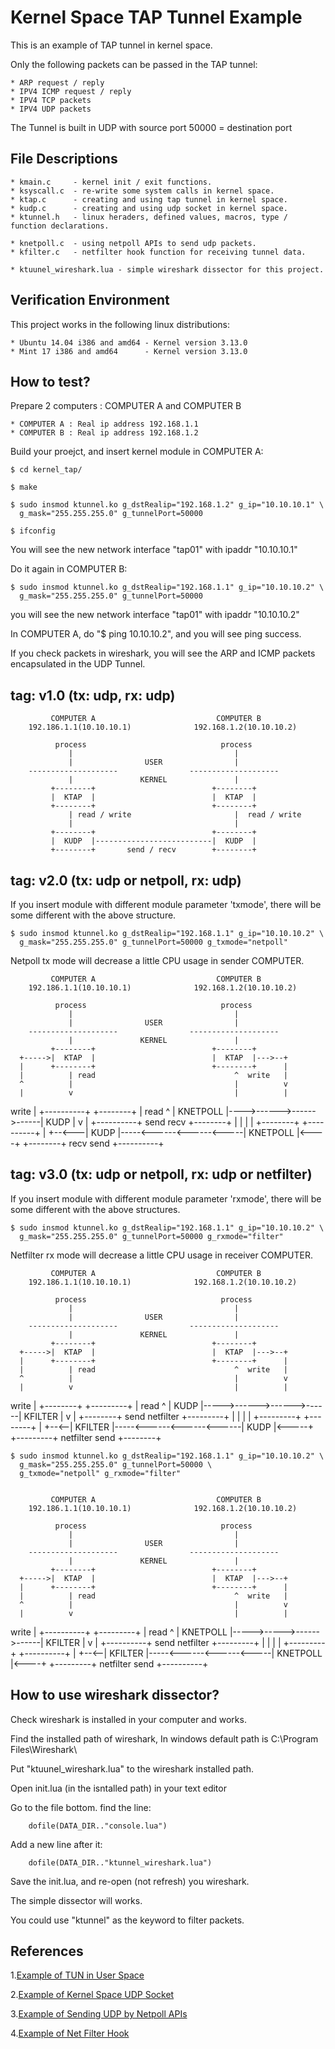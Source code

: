 Kernel Space TAP Tunnel Example
===============================

This is an example of TAP tunnel in kernel space.

Only the following packets can be passed in the TAP tunnel:

    * ARP request / reply
    * IPV4 ICMP request / reply
    * IPV4 TCP packets
    * IPV4 UDP packets

The Tunnel is built in UDP with source port 50000 = destination port

File Descriptions
-----------------

    * kmain.c     - kernel init / exit functions.
    * ksyscall.c  - re-write some system calls in kernel space.
    * ktap.c      - creating and using tap tunnel in kernel space.
    * kudp.c      - creating and using udp socket in kernel space.
    * ktunnel.h   - linux heraders, defined values, macros, type / function declarations.

    * knetpoll.c  - using netpoll APIs to send udp packets.
    * kfilter.c   - netfilter hook function for receiving tunnel data.

    * ktuunel_wireshark.lua - simple wireshark dissector for this project.

Verification Environment
------------------------

This project works in the following linux distributions:

    * Ubuntu 14.04 i386 and amd64 - Kernel version 3.13.0
    * Mint 17 i386 and amd64      - Kernel version 3.13.0

How to test?
------------

Prepare 2 computers : COMPUTER A and COMPUTER B

    * COMPUTER A : Real ip address 192.168.1.1
    * COMPUTER B : Real ip address 192.168.1.2

Build your proejct, and insert kernel module in COMPUTER A:

    $ cd kernel_tap/

    $ make

    $ sudo insmod ktunnel.ko g_dstRealip="192.168.1.2" g_ip="10.10.10.1" \
      g_mask="255.255.255.0" g_tunnelPort=50000

    $ ifconfig

You will see the new network interface "tap01" with ipaddr "10.10.10.1"

Do it again in COMPUTER B:

    $ sudo insmod ktunnel.ko g_dstRealip="192.168.1.1" g_ip="10.10.10.2" \
      g_mask="255.255.255.0" g_tunnelPort=50000

you will see the new network interface "tap01" with ipaddr "10.10.10.2"

In COMPUTER A, do "$ ping 10.10.10.2", and you will see ping success.

If you check packets in wireshark, you will see the ARP and ICMP packets encapsulated in the UDP Tunnel.

tag: v1.0 (tx: udp, rx: udp)
----------------------------

             COMPUTER A                           COMPUTER B
        192.186.1.1(10.10.10.1)              192.168.1.2(10.10.10.2)

              process                              process
                 |                                    |
                 |                USER                |
        --------------------                --------------------
                 |               KERNEL               |
             +--------+                          +--------+
             |  KTAP  |                          |  KTAP  |
             +--------+                          +--------+
                 | read / write                       |  read / write
                 |                                    |
             +--------+                          +--------+
             |  KUDP  |--------------------------|  KUDP  |
             +--------+       send / recv        +--------+


tag: v2.0  (tx: udp or netpoll, rx: udp)
----------------------------------------

If you insert module with different module parameter 'txmode', there will be some different with the above structure.

    $ sudo insmod ktunnel.ko g_dstRealip="192.168.1.1" g_ip="10.10.10.2" \
      g_mask="255.255.255.0" g_tunnelPort=50000 g_txmode="netpoll"

Netpoll tx mode will decrease a little CPU usage in sender COMPUTER.

             COMPUTER A                           COMPUTER B
        192.186.1.1(10.10.10.1)              192.168.1.2(10.10.10.2)

              process                              process
                 |                                    |
                 |                USER                |
        --------------------                --------------------
                 |               KERNEL               |
             +--------+                          +--------+
      +----->|  KTAP  |                          |  KTAP  |--->--+
      |      +--------+                          +--------+      |
      |          | read                               ^  write   |
      ^          |                                    |          v
      |          v                                    |          |
write |     +----------+                         +--------+      | read
      ^     | KNETPOLL |---->------>------>------|  KUDP  |      v
      |     +----------+  send              recv +--------+      |
      |                                                          |
      |      +--------+                         +----------+     |
      +--<---|  KUDP  |-----<------<------<-----| KNETPOLL |<----+
             +--------+ recv               send +----------+


tag: v3.0 (tx: udp or netpoll, rx: udp or netfilter)
----------------------------------------------------

If you insert module with different module parameter 'rxmode', there will be some different with the above structures.

    $ sudo insmod ktunnel.ko g_dstRealip="192.168.1.1" g_ip="10.10.10.2" \
      g_mask="255.255.255.0" g_tunnelPort=50000 g_rxmode="filter"

Netfilter rx mode will decrease a little CPU usage in receiver COMPUTER.

             COMPUTER A                           COMPUTER B
        192.186.1.1(10.10.10.1)              192.168.1.2(10.10.10.2)

              process                              process
                 |                                    |
                 |                USER                |
        --------------------                --------------------
                 |               KERNEL               |
             +--------+                          +--------+
      +----->|  KTAP  |                          |  KTAP  |--->--+
      |      +--------+                          +--------+      |
      |          | read                               ^  write   |
      ^          |                                    |          v
      |          v                                    |          |
write |      +--------+                          +---------+     | read
      ^      |  KUDP  |----->------>------>------| KFILTER |     v
      |      +--------+ send           netfilter +---------+     |
      |                                                          |
      |     +---------+                          +--------+      |
      +--<--| KFILTER |-----<------<------<------|  KUDP  |<-----+
            +---------+ netfilter           send +--------+

    $ sudo insmod ktunnel.ko g_dstRealip="192.168.1.1" g_ip="10.10.10.2" \
      g_mask="255.255.255.0" g_tunnelPort=50000 \
      g_txmode="netpoll" g_rxmode="filter"


             COMPUTER A                           COMPUTER B
        192.186.1.1(10.10.10.1)              192.168.1.2(10.10.10.2)

              process                              process
                 |                                    |
                 |                USER                |
        --------------------                --------------------
                 |               KERNEL               |
             +--------+                          +--------+
      +----->|  KTAP  |                          |  KTAP  |--->--+
      |      +--------+                          +--------+      |
      |          | read                               ^  write   |
      ^          |                                    |          v
      |          v                                    |          |
write |     +----------+                         +---------+     | read
      ^     | KNETPOLL |----->----->------>------| KFILTER |     v
      |     +----------+ send          netfilter +---------+     |
      |                                                          |
      |     +---------+                         +----------+     |
      +--<--| KFILTER |-----<------<------<-----| KNETPOLL |<----+
            +---------+ netfilter          send +----------+


How to use wireshark dissector?
-------------------------------

Check wireshark is installed in your computer and works.

Find the installed path of wireshark, In windows default path is C:\Program Files\Wireshark\

Put "ktuunel_wireshark.lua" to the wireshark installed path.

Open init.lua (in the isntalled path) in your text editor

Go to the file bottom. find the line:

        dofile(DATA_DIR.."console.lua")

Add a new line after it:

        dofile(DATA_DIR.."ktunnel_wireshark.lua")

Save the init.lua, and re-open (not refresh) you wireshark.

The simple dissector will works.

You could use "ktunnel" as the keyword to filter packets.

References
----------

1.[Example of TUN in User Space](http://neokentblog.blogspot.tw/2014/05/linux-virtual-interface-tuntap.html)

2.[Example of Kernel Space UDP Socket](http://kernelnewbies.org/Simple_UDP_Server)

3.[Example of Sending UDP by Netpoll APIs](http://goo.gl/is95GX)

4.[Example of Net Filter Hook](http://neokentblog.blogspot.tw/2014/06/netfilter-hook.html)

